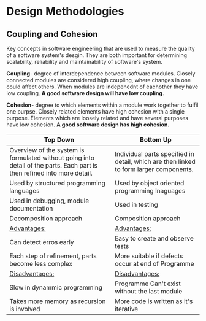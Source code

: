 # Design Methodologies 
## Coupling and Cohesion
Key concepts in software engineering that are used to measure the quality of a software system's desgin. They are both important for determining scalability, reliability and maintainability of software's system.


**Coupling**- degree of interdependence between software modules. Closely connected modules are considered high coupling, where changes in one could affect others. When modules are indepenednt of eachother they have low coupling. **A good software design will have low coupling.**


**Cohesion**- degree to which elements within a module work together to fulfil one purpse. Closely related elements have high cohesion with a single purpose. Elements which are loosely related and have several purposes have low cohesion. **A good software design has high cohesion.**

| Top Down      | Bottom Up   |
| -----------   | ----------- |
| Overview of the system is formulated without going into detail of the parts. Each part is then refined into more detail.|  Individual parts specified in detail, which are then linked to form larger components. |
|  Used by structured programming languages   |  Used by object oriented programming lnaguages     |
|Used in debugging, module documentation| Used in testing |
|Decomposition approach|Composition approach|
|<ins>Advantages:</ins>|<ins>Advantages:</ins>|
|Can detect erros early|Easy to create and observe tests|
|Each step of refinement, parts become less complex|More suitable if defects occur at end of Programme|
|<ins>Disadvantages:</ins>|<ins>Disadvantages:</ins>|
|Slow in dynammic programming|Programme Can't exist without the last module|
|Takes more memory as recursion is involved|More code is written as it's iterative|